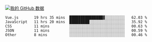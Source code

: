[![我的 GitHub 数据](https://github-readme-stats.vercel.app/api?username=unbrain&?theme=dark)]()

<!--START_SECTION:waka-->
```text
Vue.js       19 hrs 35 mins  ███████████████▓░░░░░░░░░   62.03 % 
JavaScript   11 hrs 20 mins  █████████░░░░░░░░░░░░░░░░   35.92 % 
CSS          11 mins         ░░░░░░░░░░░░░░░░░░░░░░░░░   00.63 % 
JSON         11 mins         ░░░░░░░░░░░░░░░░░░░░░░░░░   00.59 % 
Other        8 mins          ░░░░░░░░░░░░░░░░░░░░░░░░░   00.46 % 
```
<!--END_SECTION:waka-->

